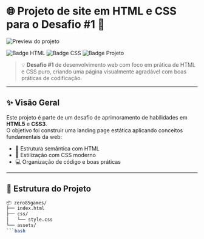 # 🌐 Projeto de site em HTML e CSS para o **Desafio #1** 🚀

![Preview do projeto](https://media.giphy.com/media/l0MYC0LajbaPoEADu/giphy.gif) 

![Badge HTML](https://img.shields.io/badge/HTML5-estruturado-orange?style=for-the-badge&logo=html5)
![Badge CSS](https://img.shields.io/badge/CSS3-estilizado-blue?style=for-the-badge&logo=css3)
![Badge Projeto](https://img.shields.io/badge/Projeto%20Frontend-Iniciante-green?style=for-the-badge&logo=codepen)

> 💡 **Desafio #1** de desenvolvimento web com foco em prática de HTML e CSS puro, criando uma página visualmente agradável com boas práticas de codificação.

---

## ✨ Visão Geral

Este projeto é parte de um desafio de aprimoramento de habilidades em **HTML5** e **CSS3**.  
O objetivo foi construir uma landing page estática aplicando conceitos fundamentais da web:

- 📐 Estrutura semântica com HTML
- 🎨 Estilização com CSS moderno
- 💻 Organização de código e boas práticas

---

## 📁 Estrutura do Projeto

```bash
📦 zero85games/
├── index.html
├── css/
│   └── style.css
└── assets/
```bash